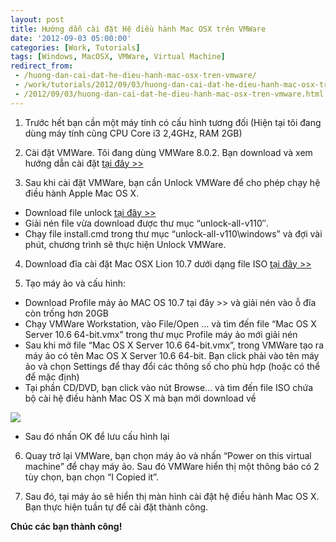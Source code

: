 ```yaml
---
layout: post
title: Hướng dẫn cài đặt Hệ điều hành Mac OSX trên VMWare
date: '2012-09-03 05:00:00'
categories: [Work, Tutorials]
tags: [Windows, MacOSX, VMWare, Virtual Machine]
redirect_from: 
 - /huong-dan-cai-dat-he-dieu-hanh-mac-osx-tren-vmware/
 - /work/tutorials/2012/09/03/huong-dan-cai-dat-he-dieu-hanh-mac-osx-tren-vmware.html
 - /2012/09/03/huong-dan-cai-dat-he-dieu-hanh-mac-osx-tren-vmware.html
---
```


1. Trước hết bạn cần một máy tính có cấu hình tương đối (Hiện tại tôi đang dùng máy tính cũng CPU Core i3 2,4GHz, RAM 2GB)

2. Cài đặt VMWare. Tôi đang dùng VMWare 8.0.2. Bạn download và xem hướng dẫn cài đặt [tại đây >>](http://sinhvienit.net/@forum/threads/176930-vmware-8-0-2-full-download-vmware-workstation-8-0-2-full-crack-keygen/)

3. Sau khi cài đặt VMWare, bạn cần Unlock VMWare để cho phép chạy hệ điều hành Apple Mac OS X.
  * Download file unlock [tại đây >>](http://www.mediafire.com/?6wo9zbhfszuo4w5)
  * Giải nén file vừa download được thư mục “unlock-all-v110″. 
  * Chạy file install.cmd trong thư mục “unlock-all-v110\windows” và đợi vài phút, chương trình sẽ thực hiện Unlock VMWare.
  
4. Download đĩa cài đặt Mac OSX Lion 10.7 dưới dạng file ISO [tại đây >>](http://thepiratebay.se/torrent/7009300/Mac_OSX_Lion_10.7.3_Retail)

5. Tạo máy ảo và cấu hình:
  * Download Profile máy ảo MAC OS 10.7 tại đây >> và giải nén vào ỗ đĩa còn trống hơn 20GB 
  * Chạy VMWare Workstation, vào File/Open … và tìm đến file “Mac OS X Server 10.6 64-bit.vmx” trong thư mục Profile máy ảo mới giải nén
  * Sau khi mở file “Mac OS X Server 10.6 64-bit.vmx”, trong VMWare tạo ra máy ảo có tên Mac OS X Server 10.6 64-bit. Bạn click phải vào tên máy ảo và chọn Settings để thay đổi các thông số cho phù hợp (hoặc có thể để mặc định)
  * Tại phần CD/DVD, bạn click vào nút Browse… và tìm đến file ISO chứa bộ cài hệ điều hành Mac OS X mà bạn mới download về
  
  ![](https://trinhvanchung.files.wordpress.com/2012/09/090312_1442_hngdnci22.png?w=595)
  
  * Sau đó nhấn OK để lưu cấu hình lại
    
6. Quay trở lại VMWare, bạn chọn máy ảo và nhấn “Power on this virtual machine” để chạy máy ảo. Sau đó VMWare hiển thị một thông báo có 2 tùy chọn, bạn chọn “I Copied it”.

7. Sau đó, tại máy ảo sẽ hiển thị màn hình cài đặt hệ điều hành Mac OS X. Bạn thực hiện tuần tự để cài đặt thành công.

**Chúc các bạn thành công!**
